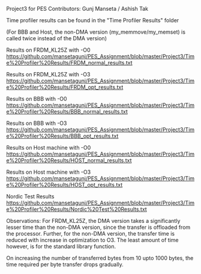 Project3 for PES
Contributors: Gunj Manseta / Ashish Tak

Time profiler results can be found in the "Time Profiler Results" folder

(For BBB and Host, the non-DMA version (my_memmove/my_memset) is called twice instead of the DMA version)

Results on FRDM_KL25Z with -O0
https://github.com/mansetagunj/PES_Assignment/blob/master/Project3/Time%20Profiler%20Results/FRDM_normal_results.txt

Results on FRDM_KL25Z with -O3
https://github.com/mansetagunj/PES_Assignment/blob/master/Project3/Time%20Profiler%20Results/FRDM_opt_results.txt

Results on BBB with -O0
https://github.com/mansetagunj/PES_Assignment/blob/master/Project3/Time%20Profiler%20Results/BBB_normal_results.txt

Results on  BBB with -O3
https://github.com/mansetagunj/PES_Assignment/blob/master/Project3/Time%20Profiler%20Results/BBB_opt_results.txt

Results on Host machine with -O0
https://github.com/mansetagunj/PES_Assignment/blob/master/Project3/Time%20Profiler%20Results/HOST_normal_results.txt

Results on Host machine with -O3
https://github.com/mansetagunj/PES_Assignment/blob/master/Project3/Time%20Profiler%20Results/HOST_opt_results.txt

Nordic Test Results
https://github.com/mansetagunj/PES_Assignment/blob/master/Project3/Time%20Profiler%20Results/Nordic%20Test%20Results.txt

Observations:
For FRDM_KL25Z, the DMA version takes a significantly lesser time than the non-DMA version, since the transfer is offloaded from the processor. Further, for the non-DMA version, the transfer time is reduced with increase in optimization to O3. The least amount of time however, is for the standard library function.

On increasing the number of transferred bytes from 10 upto 1000 bytes, the time required per byte transfer drops gradually.
